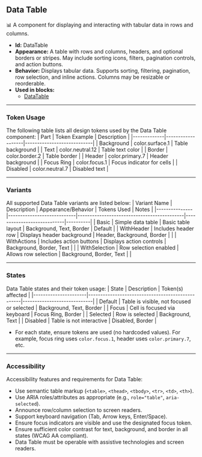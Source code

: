 ## Data Table
📊 A component for displaying and interacting with tabular data in rows and columns.
- **Id:** DataTable
- **Appearance:** A table with rows and columns, headers, and optional borders or stripes. May include sorting icons, filters, pagination controls, and action buttons.
- **Behavior:** Displays tabular data. Supports sorting, filtering, pagination, row selection, and inline actions. Columns may be resizable or reorderable.
- **Used in blocks:**
  - [DataTable](../blocks/DataTable.md)

---

### Token Usage
The following table lists all design tokens used by the Data Table component:
| Part        | Token Example      | Description                |
|-------------|-------------------|----------------------------|
| Background  | color.surface.1   | Table background           |
| Text        | color.neutral.12  | Table text color           |
| Border      | color.border.2    | Table border               |
| Header      | color.primary.7   | Header background          |
| Focus Ring  | color.focus.1     | Focus indicator for cells  |
| Disabled    | color.neutral.7   | Disabled text              |

---

### Variants
All supported Data Table variants are listed below:
| Variant Name   | Description                | Appearance/Behavior                        | Tokens Used                | Notes    |
|---------------|----------------------------|--------------------------------------------|----------------------------|----------|
| Basic         | Simple data table          | Basic table layout                         | Background, Text, Border   | Default  |
| WithHeader    | Includes header row        | Displays header background                 | Header, Background, Border |          |
| WithActions   | Includes action buttons    | Displays action controls                   | Background, Border, Text   |          |
| WithSelection | Row selection enabled      | Allows row selection                       | Background, Border, Text   |          |

---

### States
Data Table states and their token usage:
| State                | Description                                      | Token(s) affected           |
|----------------------|--------------------------------------------------|-----------------------------|
| Default              | Table is visible, not focused or selected        | Background, Text, Border    |
| Focus                | Cell is focused via keyboard                     | Focus Ring, Border          |
| Selected             | Row is selected                                  | Background, Text            |
| Disabled             | Table is not interactive                         | Disabled, Border            |

- For each state, ensure tokens are used (no hardcoded values). For example, focus ring uses `color.focus.1`, header uses `color.primary.7`, etc.

---

### Accessibility
Accessibility features and requirements for Data Table:
- Use semantic table markup (`<table>`, `<thead>`, `<tbody>`, `<tr>`, `<td>`, `<th>`).
- Use ARIA roles/attributes as appropriate (e.g., `role="table"`, `aria-selected`).
- Announce row/column selection to screen readers.
- Support keyboard navigation (Tab, Arrow keys, Enter/Space).
- Ensure focus indicators are visible and use the designated focus token.
- Ensure sufficient color contrast for text, background, and border in all states (WCAG AA compliant).
- Data Table must be operable with assistive technologies and screen readers.
